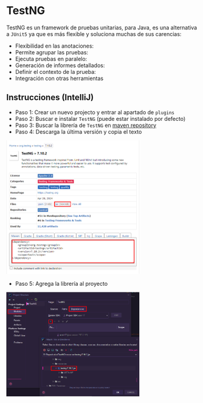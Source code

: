 # TestNG

TestNG es un framework de pruebas unitarias, para Java, es una alternativa a `JUnit5` ya que es más flexible y
soluciona muchas de sus carencias:

- Flexibilidad en las anotaciones:
- Permite agrupar las pruebas:
- Ejecuta pruebas en paralelo:
- Generación de informes detallados:
- Definir el contexto de la prueba:
- Integración con otras herramientas

## Instrucciones (IntelliJ)

- Paso 1: Crear un nuevo projecto y entrar al apartado de `plugins`
- Paso 2: Buscar e instalar `TestNG` (puede estar instalado por defecto)
- Paso 3: Buscar la librería de `TestNG` en [maven repository](https://mvnrepository.com/artifact/org.testng/testng)
- Paso 4: Descarga la última versión y copia el texto

<div align="left">
  <img src="img/mvn_repo.png" alt="mvn_repo.png" width="350">
</div>

- Paso 5: Agrega la librería al proyecto

<div align="left">
  <img src="img/testNG_libreria.png" alt="mvn_repo.png" width="350">
</div>